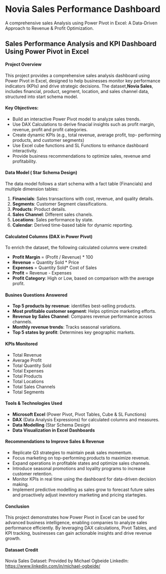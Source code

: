 # Novia Sales Performance Dashboard
A comprehensive sales Analysis using  Power Pivot in Excel: A Data-Driven Approach to Revenue & Profit Optimization.






## Sales Performance Analysis and KPI Dashboard Using Power Pivot in Excel

#### Project Overview

This project provides a comprehensive sales analysis dashboard using Power Pivot in Excel, designed to help businesses monitor key performance indicators (KPIs)
and drive strategic decisions. The dataset,**Novia Sales**, includes financial, product, segment, location, and sales channel data, structured into start schema model.

#### Key Objectives:

*  Build an interactive Power Pivot model to analyze sales trends.
*  Use DAX Calculations to derive finacial insights such as profit margin, revenue, profit and profit categories.
*  Create dynamic KPIs (e.g., total revenue, average profit, top- performing products, and customer segments)
*  Use Excel cube functions and SL Functions to enhance dashboard interactivity.
*  Provide business recommendations to optimize sales, revenue amd profitability.

#### Data Model ( Star Schema Design)
The data model follows a start schema with a fact table (Financials) and multiple dimension tables:

1. **Financials**: Sales transactions with cost, revenue, and quality details.
2. **Segments**: Customer Segment classifications.
3. **Products**: Product details.
4. **Sales Channel**: Different sales chanels.
5. **Locations**: Sales performance by state.
6. **Calendar**: Derived time-based table for dynamic reporting.

#### Calculated Columns (DAX in Power Pivot)
To enrich the dataset, the following calculated columns were created:

* **Profit Margin** = (Profit / Revenue) * 100
* **Revenue** = Quantity Sold * Price
* **Expenses** = Quantity Sold* Cost of Sales
* **Profit** = Revenue - Expenses
* **Profit Category**: High or Low, based on comparison with the average profit.

#### Busines Questions Answered
* **Top 5 products by revenue**: identifies best-selling products.
* **Most profitable customer segment**: Helps optimize marketing efforts.
* **Revenue by Sales Channel**: Compares revenue performance across channels.
* **Monthly revenue trends**: Tracks seasonal variations.
* **Top 5 states by profit**: Determines key geographic markets.

#### KPIs Monitored

* Total Revenue
* Average Profit
* Total Quantity Sold
* Total Expenses
* Total Products
* Total Locations
* Total Sales Channels
* Total Segments

#### Tools & Technologies Used

* **Microsoft Excel** (Power Pivot, Pivot Tables, Cube & SL Functions)
* **DAX** (Data Analysis Expressions) for calculated columns and measures.
* **Data Modelling** (Star Schema Design)
* **Data Visualization in Excel Dashboards**

#### Recommendations to Improve Sales & Revenue

* Replicate Q3 strategies to maintain peak sales momentum.
* Focus marketing on top-performing products to maximize revenue.
* Expand operations in profitable states and optimize sales channels.
* Introduce seasonal promotions and loyality programs to increase customer retention.
* Monitor KPIs in real time using the dashboard for data-driven decision making.
* Implement predictive modelling as sales grow to forecast future sales and proactively adjust inevntory marketing and pricing startegies.

#### Conclusion

This project demonstrates how Power Pivot in Excel can be used for advanced business intelligence, enabling companies to analyze sales performance efficiently. By leveraging DAX calculations, Pivot Tables, and KPI tracking, businesses can gain actionable insights and drive revenue growth.

#### Datasaet Credit
Novia Sales Dataset: Provided by Michael Ogbeide
LinkedIn: https://www.linkedin.com/in/michael-ogbeide/
